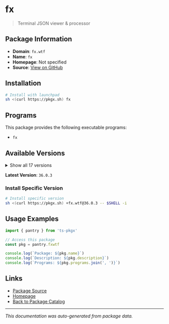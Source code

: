 # fx

> Terminal JSON viewer & processor

## Package Information

- **Domain**: `fx.wtf`
- **Name**: `fx`
- **Homepage**: Not specified
- **Source**: [View on GitHub](https://github.com/pkgxdev/pantry/tree/main/projects/fx.wtf/package.yml)

## Installation

```bash
# Install with launchpad
sh <(curl https://pkgx.sh) fx
```

## Programs

This package provides the following executable programs:

- `fx`

## Available Versions

<details>
<summary>Show all 17 versions</summary>

- `36.0.3`, `36.0.2`, `36.0.1`, `36.0.0`, `35.0.0`
- `34.0.0`, `33.0.0`, `32.0.0`, `31.0.0`, `30.2.0`
- `30.1.1`, `30.1.0`, `30.0.3`, `30.0.2`, `30.0.1`
- `30.0.0`, `24.1.0`

</details>

**Latest Version**: `36.0.3`

### Install Specific Version

```bash
# Install specific version
sh <(curl https://pkgx.sh) +fx.wtf@36.0.3 -- $SHELL -i
```

## Usage Examples

```typescript
import { pantry } from 'ts-pkgx'

// Access this package
const pkg = pantry.fxwtf

console.log(`Package: ${pkg.name}`)
console.log(`Description: ${pkg.description}`)
console.log(`Programs: ${pkg.programs.join(', ')}`)
```

## Links

- [Package Source](https://github.com/pkgxdev/pantry/tree/main/projects/fx.wtf/package.yml)
- [Homepage](#)
- [Back to Package Catalog](../package-catalog.md)

---

*This documentation was auto-generated from package data.*
